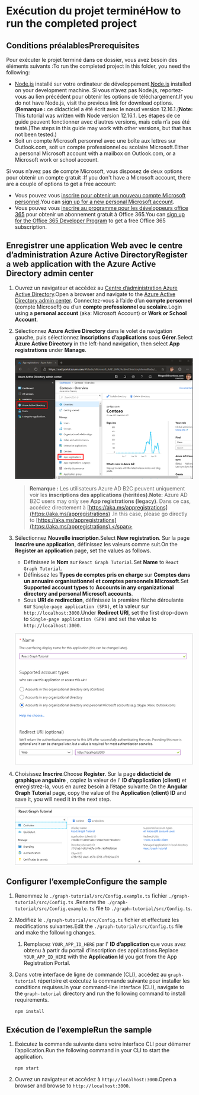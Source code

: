 # <a name="how-to-run-the-completed-project"></a><span data-ttu-id="e89b6-101">Exécution du projet terminé</span><span class="sxs-lookup"><span data-stu-id="e89b6-101">How to run the completed project</span></span>

## <a name="prerequisites"></a><span data-ttu-id="e89b6-102">Conditions préalables</span><span class="sxs-lookup"><span data-stu-id="e89b6-102">Prerequisites</span></span>

<span data-ttu-id="e89b6-103">Pour exécuter le projet terminé dans ce dossier, vous avez besoin des éléments suivants :</span><span class="sxs-lookup"><span data-stu-id="e89b6-103">To run the completed project in this folder, you need the following:</span></span>

- <span data-ttu-id="e89b6-104">[Node.js](https://nodejs.org) installé sur votre ordinateur de développement.</span><span class="sxs-lookup"><span data-stu-id="e89b6-104">[Node.js](https://nodejs.org) installed on your development machine.</span></span> <span data-ttu-id="e89b6-105">Si vous n’avez pas Node.js, reportez-vous au lien précédent pour obtenir les options de téléchargement.</span><span class="sxs-lookup"><span data-stu-id="e89b6-105">If you do not have Node.js, visit the previous link for download options.</span></span> <span data-ttu-id="e89b6-106">(**Remarque :** ce didacticiel a été écrit avec le nœud version 12.16.1.</span><span class="sxs-lookup"><span data-stu-id="e89b6-106">(**Note:** This tutorial was written with Node version 12.16.1.</span></span> <span data-ttu-id="e89b6-107">Les étapes de ce guide peuvent fonctionner avec d’autres versions, mais cela n’a pas été testé.)</span><span class="sxs-lookup"><span data-stu-id="e89b6-107">The steps in this guide may work with other versions, but that has not been tested.)</span></span>
- <span data-ttu-id="e89b6-108">Soit un compte Microsoft personnel avec une boîte aux lettres sur Outlook.com, soit un compte professionnel ou scolaire Microsoft.</span><span class="sxs-lookup"><span data-stu-id="e89b6-108">Either a personal Microsoft account with a mailbox on Outlook.com, or a Microsoft work or school account.</span></span>

<span data-ttu-id="e89b6-109">Si vous n’avez pas de compte Microsoft, vous disposez de deux options pour obtenir un compte gratuit :</span><span class="sxs-lookup"><span data-stu-id="e89b6-109">If you don't have a Microsoft account, there are a couple of options to get a free account:</span></span>

- <span data-ttu-id="e89b6-110">Vous pouvez vous [inscrire pour obtenir un nouveau compte Microsoft personnel](https://signup.live.com/signup?wa=wsignin1.0&rpsnv=12&ct=1454618383&rver=6.4.6456.0&wp=MBI_SSL_SHARED&wreply=https://mail.live.com/default.aspx&id=64855&cbcxt=mai&bk=1454618383&uiflavor=web&uaid=b213a65b4fdc484382b6622b3ecaa547&mkt=E-US&lc=1033&lic=1).</span><span class="sxs-lookup"><span data-stu-id="e89b6-110">You can [sign up for a new personal Microsoft account](https://signup.live.com/signup?wa=wsignin1.0&rpsnv=12&ct=1454618383&rver=6.4.6456.0&wp=MBI_SSL_SHARED&wreply=https://mail.live.com/default.aspx&id=64855&cbcxt=mai&bk=1454618383&uiflavor=web&uaid=b213a65b4fdc484382b6622b3ecaa547&mkt=E-US&lc=1033&lic=1).</span></span>
- <span data-ttu-id="e89b6-111">Vous pouvez vous [inscrire au programme pour les développeurs office 365](https://developer.microsoft.com/office/dev-program) pour obtenir un abonnement gratuit à Office 365.</span><span class="sxs-lookup"><span data-stu-id="e89b6-111">You can [sign up for the Office 365 Developer Program](https://developer.microsoft.com/office/dev-program) to get a free Office 365 subscription.</span></span>

## <a name="register-a-web-application-with-the-azure-active-directory-admin-center"></a><span data-ttu-id="e89b6-112">Enregistrer une application Web avec le centre d’administration Azure Active Directory</span><span class="sxs-lookup"><span data-stu-id="e89b6-112">Register a web application with the Azure Active Directory admin center</span></span>

1. <span data-ttu-id="e89b6-113">Ouvrez un navigateur et accédez au [Centre d’administration Azure Active Directory](https://aad.portal.azure.com).</span><span class="sxs-lookup"><span data-stu-id="e89b6-113">Open a browser and navigate to the [Azure Active Directory admin center](https://aad.portal.azure.com).</span></span> <span data-ttu-id="e89b6-114">Connectez-vous à l’aide d’un **compte personnel** (compte Microsoft) ou d’un **compte professionnel ou scolaire**.</span><span class="sxs-lookup"><span data-stu-id="e89b6-114">Login using a **personal account** (aka: Microsoft Account) or **Work or School Account**.</span></span>

1. <span data-ttu-id="e89b6-115">Sélectionnez **Azure Active Directory** dans le volet de navigation gauche, puis sélectionnez **Inscriptions d’applications** sous **Gérer**.</span><span class="sxs-lookup"><span data-stu-id="e89b6-115">Select **Azure Active Directory** in the left-hand navigation, then select **App registrations** under **Manage**.</span></span>

    ![<span data-ttu-id="e89b6-116">Une capture d’écran des inscriptions d’applications</span><span class="sxs-lookup"><span data-stu-id="e89b6-116">A screenshot of the App registrations</span></span> ](/tutorial/images/aad-portal-app-registrations.png)

    > <span data-ttu-id="e89b6-117">**Remarque :** Les utilisateurs Azure AD B2C peuvent uniquement voir les **inscriptions des applications (héritées)**.</span><span class="sxs-lookup"><span data-stu-id="e89b6-117">**Note:** Azure AD B2C users may only see **App registrations (legacy)**.</span></span> <span data-ttu-id="e89b6-118">Dans ce cas, accédez directement à [https://aka.ms/appregistrations](https://aka.ms/appregistrations) .</span><span class="sxs-lookup"><span data-stu-id="e89b6-118">In this case, please go directly to [https://aka.ms/appregistrations](https://aka.ms/appregistrations).</span></span>

1. <span data-ttu-id="e89b6-119">Sélectionnez **Nouvelle inscription**.</span><span class="sxs-lookup"><span data-stu-id="e89b6-119">Select **New registration**.</span></span> <span data-ttu-id="e89b6-120">Sur la page **Inscrire une application**, définissez les valeurs comme suit.</span><span class="sxs-lookup"><span data-stu-id="e89b6-120">On the **Register an application** page, set the values as follows.</span></span>

    - <span data-ttu-id="e89b6-121">Définissez le **Nom** sur `React Graph Tutorial`.</span><span class="sxs-lookup"><span data-stu-id="e89b6-121">Set **Name** to `React Graph Tutorial`.</span></span>
    - <span data-ttu-id="e89b6-122">Définissez les **Types de comptes pris en charge** sur **Comptes dans un annuaire organisationnel et comptes personnels Microsoft**.</span><span class="sxs-lookup"><span data-stu-id="e89b6-122">Set **Supported account types** to **Accounts in any organizational directory and personal Microsoft accounts**.</span></span>
    - <span data-ttu-id="e89b6-123">Sous **URI de redirection**, définissez la première flèche déroulante sur `Single-page application (SPA)`, et la valeur sur `http://localhost:3000`.</span><span class="sxs-lookup"><span data-stu-id="e89b6-123">Under **Redirect URI**, set the first drop-down to `Single-page application (SPA)` and set the value to `http://localhost:3000`.</span></span>

    ![Capture d’écran de la page Inscrire une application](/tutorial/images/aad-register-an-app.png)

1. <span data-ttu-id="e89b6-125">Choisissez **Inscrire**.</span><span class="sxs-lookup"><span data-stu-id="e89b6-125">Choose **Register**.</span></span> <span data-ttu-id="e89b6-126">Sur la page **didacticiel de graphique angulaire** , copiez la valeur de l' **ID d’application (client)** et enregistrez-la, vous en aurez besoin à l’étape suivante.</span><span class="sxs-lookup"><span data-stu-id="e89b6-126">On the **Angular Graph Tutorial** page, copy the value of the **Application (client) ID** and save it, you will need it in the next step.</span></span>

    ![Une capture d’écran de l’ID d’application de la nouvelle inscription d'application](/tutorial/images/aad-application-id.png)

## <a name="configure-the-sample"></a><span data-ttu-id="e89b6-128">Configurer l’exemple</span><span class="sxs-lookup"><span data-stu-id="e89b6-128">Configure the sample</span></span>

1. <span data-ttu-id="e89b6-129">Renommez le `./graph-tutorial/src/Config.example.ts` fichier `./graph-tutorial/src/Config.ts` .</span><span class="sxs-lookup"><span data-stu-id="e89b6-129">Rename the `./graph-tutorial/src/Config.example.ts` file to `./graph-tutorial/src/Config.ts`.</span></span>
1. <span data-ttu-id="e89b6-130">Modifiez le `./graph-tutorial/src/Config.ts` fichier et effectuez les modifications suivantes.</span><span class="sxs-lookup"><span data-stu-id="e89b6-130">Edit the `./graph-tutorial/src/Config.ts` file and make the following changes.</span></span>
    1. <span data-ttu-id="e89b6-131">Remplacez `YOUR_APP_ID_HERE` par l' **ID d’application** que vous avez obtenu à partir du portail d’inscription des applications.</span><span class="sxs-lookup"><span data-stu-id="e89b6-131">Replace `YOUR_APP_ID_HERE` with the **Application Id** you got from the App Registration Portal.</span></span>
1. <span data-ttu-id="e89b6-132">Dans votre interface de ligne de commande (CLI), accédez au `graph-tutorial` répertoire et exécutez la commande suivante pour installer les conditions requises.</span><span class="sxs-lookup"><span data-stu-id="e89b6-132">In your command-line interface (CLI), navigate to the `graph-tutorial` directory and run the following command to install requirements.</span></span>

    ```Shell
    npm install
    ```

## <a name="run-the-sample"></a><span data-ttu-id="e89b6-133">Exécution de l’exemple</span><span class="sxs-lookup"><span data-stu-id="e89b6-133">Run the sample</span></span>

1. <span data-ttu-id="e89b6-134">Exécutez la commande suivante dans votre interface CLI pour démarrer l’application.</span><span class="sxs-lookup"><span data-stu-id="e89b6-134">Run the following command in your CLI to start the application.</span></span>

    ```Shell
    npm start
    ```

1. <span data-ttu-id="e89b6-135">Ouvrez un navigateur et accédez à `http://localhost:3000`.</span><span class="sxs-lookup"><span data-stu-id="e89b6-135">Open a browser and browse to `http://localhost:3000`.</span></span>
